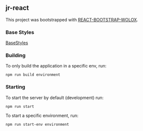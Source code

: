 ## jr-react

This project was bootstrapped with [REACT-BOOTSTRAP-WOLOX](https://github.com/Wolox/react-bootstrap).

### Base Styles

[BaseStyles](docs/BaseStyles.md)

### Building

To only build the application in a specific env, run:

`npm run build environment`

### Starting

To start the server by default (development) run:

`npm run start`

To start a specific environment, run:

`npm run start-env environment`

